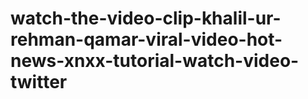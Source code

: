 # watch-the-video-clip-khalil-ur-rehman-qamar-viral-video-hot-news-xnxx-tutorial-watch-video-twitter